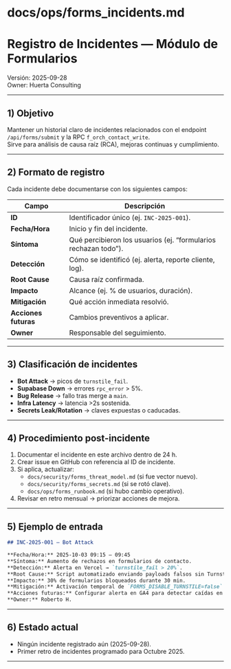 # docs/ops/forms_incidents.md

# Registro de Incidentes — Módulo de Formularios

Versión: 2025-09-28  
Owner: Huerta Consulting

---

## 1) Objetivo

Mantener un historial claro de incidentes relacionados con el endpoint `/api/forms/submit` y la RPC `f_orch_contact_write`.  
Sirve para análisis de causa raíz (RCA), mejoras continuas y cumplimiento.

---

## 2) Formato de registro

Cada incidente debe documentarse con los siguientes campos:

| Campo              | Descripción |
|--------------------|-------------|
| **ID**             | Identificador único (ej. `INC-2025-001`). |
| **Fecha/Hora**     | Inicio y fin del incidente. |
| **Síntoma**        | Qué percibieron los usuarios (ej. “formularios rechazan todo”). |
| **Detección**      | Cómo se identificó (ej. alerta, reporte cliente, log). |
| **Root Cause**     | Causa raíz confirmada. |
| **Impacto**        | Alcance (ej. % de usuarios, duración). |
| **Mitigación**     | Qué acción inmediata resolvió. |
| **Acciones futuras** | Cambios preventivos a aplicar. |
| **Owner**          | Responsable del seguimiento. |

---

## 3) Clasificación de incidentes

- **Bot Attack** → picos de `turnstile_fail`.  
- **Supabase Down** → errores `rpc_error` > 5%.  
- **Bug Release** → fallo tras merge a `main`.  
- **Infra Latency** → latencia >2s sostenida.  
- **Secrets Leak/Rotation** → claves expuestas o caducadas.  

---

## 4) Procedimiento post-incidente

1. Documentar el incidente en este archivo dentro de 24 h.  
2. Crear issue en GitHub con referencia al ID de incidente.  
3. Si aplica, actualizar:
   - `docs/security/forms_threat_model.md` (si fue vector nuevo).  
   - `docs/security/forms_secrets.md` (si se rotó clave).  
   - `docs/ops/forms_runbook.md` (si hubo cambio operativo).  
4. Revisar en retro mensual → priorizar acciones de mejora.

---

## 5) Ejemplo de entrada

```markdown
## INC-2025-001 — Bot Attack

**Fecha/Hora:** 2025-10-03 09:15 — 09:45  
**Síntoma:** Aumento de rechazos en formularios de contacto.  
**Detección:** Alerta en Vercel → `turnstile_fail > 20%`.  
**Root Cause:** Script automatizado enviando payloads falsos sin Turnstile.  
**Impacto:** 30% de formularios bloqueados durante 30 min.  
**Mitigación:** Activación temporal de `FORMS_DISABLE_TURNSTILE=false` y ajuste de reglas WAF en Cloudflare.  
**Acciones futuras:** Configurar alerta en GA4 para detectar caídas en conversiones.  
**Owner:** Roberto H.
````

---

## 6) Estado actual

* Ningún incidente registrado aún (2025-09-28).
* Primer retro de incidentes programado para Octubre 2025.

---